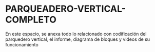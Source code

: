 # PARQUEADERO-VERTICAL-COMPLETO
 En este espacio, se anexa todo lo relacionado con codificación del parquedero vertical, el informe, diagrama de bloques y videos de su funcionamiento
